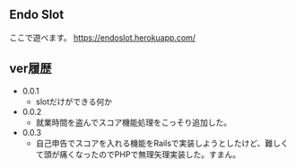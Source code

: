 ## Endo Slot

ここで遊べます。
https://endoslot.herokuapp.com/

## ver履歴

- 0.0.1
  - slotだけができる何か
- 0.0.2
  - 就業時間を盗んでスコア機能処理をこっそり追加した。
- 0.0.3
  - 自己申告でスコアを入れる機能をRailsで実装しようとしたけど、難しくて頭が痛くなったのでPHPで無理矢理実装した。すまん。
